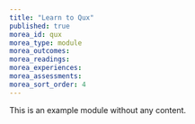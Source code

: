 ```yaml
---
title: "Learn to Qux"
published: true
morea_id: qux
morea_type: module
morea_outcomes:
morea_readings:
morea_experiences:
morea_assessments:
morea_sort_order: 4
---
```


This is an example module without any content.
